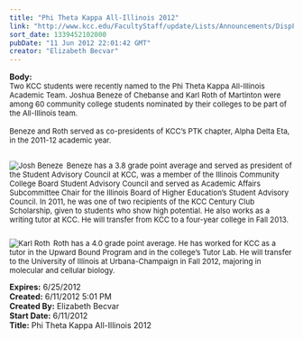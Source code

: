```yaml
---
title: "Phi Theta Kappa All-Illinois 2012"
link: "http://www.kcc.edu/FacultyStaff/update/Lists/Announcements/DispForm.aspx?ID=731"
sort_date: 1339452102000
pubDate: "11 Jun 2012 22:01:42 GMT"
creator: "Elizabeth Becvar"
---
```


<div><b>Body:</b> <div class=ExternalClassC878360E869E4CE2B0B38B6F6C98B1AE>
<div><font size=2>Two KCC students were recently named to the Phi Theta Kappa All-Illinois Academic Team. </font><font size=2>Joshua Beneze of Chebanse and Karl Roth of Martinton were among 60 community college students nominated by their colleges to be part of the All-Illinois team. </div>
<div><br>Beneze and Roth served as co-presidents of KCC’s PTK chapter, Alpha Delta Eta, in the 2011-12 academic year.</div>
<div> </div>
<div>
<div style="float:left;margin-right:6px"><img alt="Josh Beneze" src="/FacultyStaff/update/PublishingImages/Josh_Beneze_update.JPG"></div>
<p>Beneze has a 3.8 grade point average and served as president of the Student Advisory Council at KCC, was a member of the Illinois Community College Board Student Advisory Council and served as Academic Affairs Subcommittee Chair for the Illinois Board of Higher Education’s Student Advisory Council. In 2011, he was one of two recipients of the KCC Century Club Scholarship, given to students who show high potential. He also works as a writing tutor at KCC. He will transfer from KCC to a four-year college in Fall 2013.</p></div>
<div style="clear:both"></div>
<div>
<div style="float:left;margin-right:6px"><img alt="Karl Roth" src="/FacultyStaff/update/PublishingImages/Karl_Roth_update.JPG"></div>
<p>Roth has a 4.0 grade point average. He has worked for KCC as a tutor in the Upward Bound Program and in the college’s Tutor Lab. He will transfer to the University of Illinois at Urbana-Champaign in Fall 2012, majoring in molecular and cellular biology.</p></div></font></div></div>
<div><b>Expires:</b> 6/25/2012</div>
<div><b>Created:</b> 6/11/2012 5:01 PM</div>
<div><b>Created By:</b> Elizabeth Becvar</div>
<div><b>Start Date:</b> 6/11/2012</div>
<div><b>Title:</b> Phi Theta Kappa All-Illinois 2012</div>
